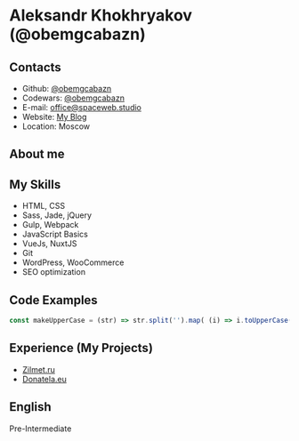# Aleksandr Khokhryakov (@obemgcabazn)

## Contacts
- Github: [@obemgcabazn](https://github.com/obemgcabazn/)
- Codewars: [@obemgcabazn](https://www.codewars.com/users/obemgcabazn)
- E-mail: office@spaceweb.studio
- Website: [My Blog](https://mad-dog.ru/)
- Location: Moscow

## About me

## My Skills
- HTML, CSS
- Sass, Jade, jQuery
- Gulp, Webpack
- JavaScript Basics
- VueJs, NuxtJS
- Git
- WordPress, WooCommerce
- SEO optimization

## Code Examples
```javascript
const makeUpperCase = (str) => str.split('').map( (i) => i.toUpperCase() ).join('');
```

## Experience (My Projects)
- [Zilmet.ru](https://zilmet.ru)
- [Donatela.eu](https://donatela.eu)

## English
Pre-Intermediate